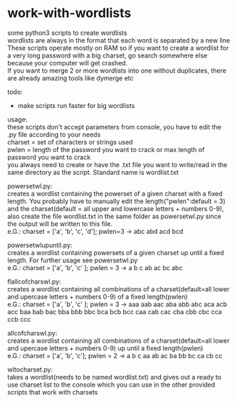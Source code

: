 # work-with-wordlists
some python3 scripts to create wordlists  
wordlists are always in the format that each word is separated by a new line   
These scripts operate mostly on RAM so if you want to create a wordlist for a very long password with a big charset, go search somewhere else because your computer will get crashed.  
If you want to merge 2 or more wordlists into one without duplicates, there are already amazing tools like dymerge etc

todo:  
- make scripts run faster for big wordlists


usage:  
these scripts don't accept parameters from console, you have to edit the .py file according to your needs  
charset = set of characters or strings used  
pwlen = length of the password you want to crack or max length of password you want to crack  
you always need to create or have the .txt file you want to write/read in the same directory as the script. Standard name is wordlist.txt

powersetwl.py:   
creates a wordlist containing the powerset of a given charset with a fixed length. You probably have to manually edit the length("pwlen":default = 3) and the charset(default = all upper and lowercase letters + numbers 0-9), also create the file wordlist.txt in the same folder as powersetwl.py since the output will be written to this file.  
e.G.: charset = ['a', 'b', 'c', 'd']; pwlen=3 -> abc abd acd bcd 


powersetwlupuntil.py:  
creates a wordlist containing powersets of a given charset up until a fixed length. For further usage see powersetwl.py  
e.G.: charset = ['a', 'b', 'c' ]; pwlen = 3 -> a b c ab ac bc abc

flallcofcharswl.py:  
creates a wordlist containing all combinations of a charset(default=all lower and upercase letters + numbers 0-9) of a fixed length(pwlen)  
e.G.: charset = ['a', 'b', 'c' ]; pwlen = 3 -> aaa aab aac aba abb abc aca acb acc baa bab bac bba bbb bbc bca bcb bcc caa cab cac cba cbb cbc cca ccb ccc

allcofcharswl.py:  
creates a wordlist containing all combinations of a charset(default=all lower and upercase letters + numbers 0-9) up until a fixed length(pwlen)  
e.G.: charset = ['a', 'b', 'c']; pwlen = 2 -> a b c aa ab ac ba bb bc ca cb cc

wltocharset.py:  
takes a wordlist(needs to be named wordlist.txt) and gives out a ready to use charset list to the console which you can use in the other provided scripts that work with charsets

